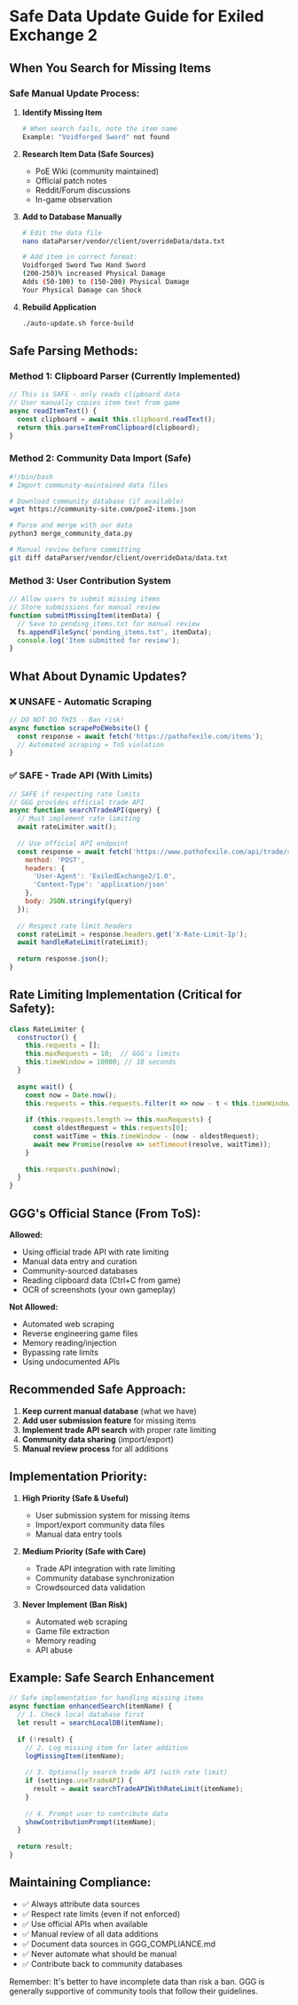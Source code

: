 # Safe Data Update Guide for Exiled Exchange 2

## When You Search for Missing Items

### Safe Manual Update Process:

1. **Identify Missing Item**
   ```bash
   # When search fails, note the item name
   Example: "Voidforged Sword" not found
   ```

2. **Research Item Data (Safe Sources)**
   - PoE Wiki (community maintained)
   - Official patch notes
   - Reddit/Forum discussions
   - In-game observation

3. **Add to Database Manually**
   ```bash
   # Edit the data file
   nano dataParser/vendor/client/overrideData/data.txt
   
   # Add item in correct format:
   Voidforged Sword Two Hand Sword
   (200-250)% increased Physical Damage
   Adds (50-100) to (150-200) Physical Damage
   Your Physical Damage can Shock
   ```

4. **Rebuild Application**
   ```bash
   ./auto-update.sh force-build
   ```

## Safe Parsing Methods:

### Method 1: Clipboard Parser (Currently Implemented)
```javascript
// This is SAFE - only reads clipboard data
// User manually copies item text from game
async readItemText() {
  const clipboard = await this.clipboard.readText();
  return this.parseItemFromClipboard(clipboard);
}
```

### Method 2: Community Data Import (Safe)
```bash
#!/bin/bash
# Import community-maintained data files

# Download community database (if available)
wget https://community-site.com/poe2-items.json

# Parse and merge with our data
python3 merge_community_data.py

# Manual review before committing
git diff dataParser/vendor/client/overrideData/data.txt
```

### Method 3: User Contribution System
```javascript
// Allow users to submit missing items
// Store submissions for manual review
function submitMissingItem(itemData) {
  // Save to pending_items.txt for manual review
  fs.appendFileSync('pending_items.txt', itemData);
  console.log('Item submitted for review');
}
```

## What About Dynamic Updates?

### ❌ UNSAFE - Automatic Scraping
```javascript
// DO NOT DO THIS - Ban risk!
async function scrapePoEWebsite() {
  const response = await fetch('https://pathofexile.com/items');
  // Automated scraping = ToS violation
}
```

### ✅ SAFE - Trade API (With Limits)
```javascript
// SAFE if respecting rate limits
// GGG provides official trade API
async function searchTradeAPI(query) {
  // Must implement rate limiting
  await rateLimiter.wait();
  
  // Use official API endpoint
  const response = await fetch('https://www.pathofexile.com/api/trade/search/poe2', {
    method: 'POST',
    headers: {
      'User-Agent': 'ExiledExchange2/1.0',
      'Content-Type': 'application/json'
    },
    body: JSON.stringify(query)
  });
  
  // Respect rate limit headers
  const rateLimit = response.headers.get('X-Rate-Limit-Ip');
  await handleRateLimit(rateLimit);
  
  return response.json();
}
```

## Rate Limiting Implementation (Critical for Safety):

```javascript
class RateLimiter {
  constructor() {
    this.requests = [];
    this.maxRequests = 10;  // GGG's limits
    this.timeWindow = 10000; // 10 seconds
  }
  
  async wait() {
    const now = Date.now();
    this.requests = this.requests.filter(t => now - t < this.timeWindow);
    
    if (this.requests.length >= this.maxRequests) {
      const oldestRequest = this.requests[0];
      const waitTime = this.timeWindow - (now - oldestRequest);
      await new Promise(resolve => setTimeout(resolve, waitTime));
    }
    
    this.requests.push(now);
  }
}
```

## GGG's Official Stance (From ToS):

**Allowed:**
- Using official trade API with rate limiting
- Manual data entry and curation
- Community-sourced databases
- Reading clipboard data (Ctrl+C from game)
- OCR of screenshots (your own gameplay)

**Not Allowed:**
- Automated web scraping
- Reverse engineering game files
- Memory reading/injection
- Bypassing rate limits
- Using undocumented APIs

## Recommended Safe Approach:

1. **Keep current manual database** (what we have)
2. **Add user submission feature** for missing items
3. **Implement trade API search** with proper rate limiting
4. **Community data sharing** (import/export)
5. **Manual review process** for all additions

## Implementation Priority:

1. **High Priority (Safe & Useful)**
   - User submission system for missing items
   - Import/export community data files
   - Manual data entry tools

2. **Medium Priority (Safe with Care)**
   - Trade API integration with rate limiting
   - Community database synchronization
   - Crowdsourced data validation

3. **Never Implement (Ban Risk)**
   - Automated web scraping
   - Game file extraction
   - Memory reading
   - API abuse

## Example: Safe Search Enhancement

```javascript
// Safe implementation for handling missing items
async function enhancedSearch(itemName) {
  // 1. Check local database first
  let result = searchLocalDB(itemName);
  
  if (!result) {
    // 2. Log missing item for later addition
    logMissingItem(itemName);
    
    // 3. Optionally search trade API (with rate limit)
    if (settings.useTradeAPI) {
      result = await searchTradeAPIWithRateLimit(itemName);
    }
    
    // 4. Prompt user to contribute data
    showContributionPrompt(itemName);
  }
  
  return result;
}
```

## Maintaining Compliance:

- ✅ Always attribute data sources
- ✅ Respect rate limits (even if not enforced)
- ✅ Use official APIs when available
- ✅ Manual review of all data additions
- ✅ Document data sources in GGG_COMPLIANCE.md
- ✅ Never automate what should be manual
- ✅ Contribute back to community databases

Remember: It's better to have incomplete data than risk a ban. GGG is generally supportive of community tools that follow their guidelines.